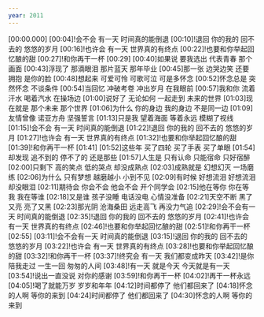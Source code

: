 ```yaml
---
year: 2011
---
```

[00:00.000]
[00:04]!会不会 有一天 时间真的能倒退
[00:10]!退回 你的我的 回不去的 悠悠的岁月
[00:16]!也许会 有一天 世界真的有终点
[00:22]!也要和你举起回忆酿的甜
[00:27]!和你再干一杯
[00:29]
[00:40]如果说 要我选出 代表青春 那个画面
[00:43]浮现了 那滴眼泪 那片蓝天 那年毕业
[00:45]那一张 边哭边笑 还要拥抱 是你的脸
[00:48]想起来 可爱可怜 可歌可泣 可是多怀念
[00:52]怀念总是 突然怀念 不谈条件
[00:54]当回忆 冲破考卷 冲出岁月 在我眼前
[00:57]我和你 流着汗水 喝着汽水 在操场边
[01:00]说好了 无论如何 一起走到 未来的世界
[01:03]现在就是 那个未来 那个世界
[01:06]为什么 你的身边 我的身边 不是同一边
[01:09]友情曾像 诺亚方舟 坚强誓言
[01:13]只是我 望着海面 等着永远 模糊了视线
[01:15]!会不会 有一天 时间真的能倒退
[01:22]!退回 你的我的 回不去的 悠悠的岁月
[01:27]!也许会 有一天 世界真的有终点
[01:32]!也要和你举起回忆酿的甜
[01:39]!和你再干一杯
[01:41]
[01:52]这些年 买了四轮 买了手表 买了单眼
[01:54]却发现 追不到的 停不了的 还是那些
[01:57]人生是 只有认命 只能宿命 只好宿醉
[02:00]只剩下 高的笑点 低的哭点 却没成熟点
[02:03]成熟就是 幻想幻灭 一场磨练
[02:06]为什么 只有梦想 越磨越小 小到不见
[02:09]有时候 好想流泪 好想流泪 却没眼泪
[02:11]期待会 你会不会 他会不会 开个同学会
[02:15]他在等你 你在等我 我在等谁
[02:18]又是谁 孩子没睡 电话没电 心情没准备
[02:21]天空不断 黑了又亮 亮了又黑
[02:23]那光阴 沧海桑田 远走高飞 再没力气追
[02:29]!会不会有一天 时间真的能倒退
[02:35]!退回 你的我的 回不去的 悠悠的岁月
[02:41]!也许会 有一天 世界真的有终点
[02:46]!也要和你举起回忆酿的甜
[02:51]!和你再干一杯
[02:55]
[03:11]!会不会有一天 时间真的能倒退
[03:15]!退回 你的我的 回不去的 悠悠的岁月
[03:22]!也许会 有一天 世界真的有终点
[03:28]!也要和你举起回忆酿的甜
[03:32]!和你再干一杯
[03:37]!终究会 有一天 我们都变成昨天
[03:42]!是你 陪我走过 一生一回 匆匆的人间
[03:48]!有一天 就是今天 今天就是有一天
[03:54]!说出一直没说 对你的感谢
[03:59]!和你再干一杯
[04:02]!再干一杯永远
[04:05]!喝了就能万岁 岁岁和年年
[04:12]时间都停了 他们都回来了
[04:18]怀念的人啊 等你的来到
[04:24]时间都停了 他们都回来了
[04:30]怀念的人啊 等你的来到